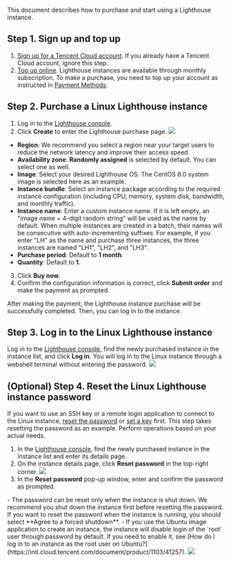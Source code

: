 This document describes how to purchase and start using a Lighthouse instance.

## Step 1. Sign up and top up
1. [Sign up for a Tencent Cloud account](https://intl.cloud.tencent.com/account/register).
If you already have a Tencent Cloud account, ignore this step.
2. [Top up online](https://console.cloud.tencent.com/expense/recharge).
Lighthouse instances are available through monthly subscription. To make a purchase, you need to top up your account as instructed in [Payment Methods](https://intl.cloud.tencent.com/document/product/555/7425).

## Step 2. Purchase a Linux Lighthouse instance

1. Log in to the [Lighthouse console](https://console.cloud.tencent.com/lighthouse/instance/index).
2. Click **Create** to enter the Lighthouse purchase page.
![](https://qcloudimg.tencent-cloud.cn/raw/540a54ce93a72135d6e83e76917a767b.png)
 - **Region**: We recommend you select a region near your target users to reduce the network latency and improve their access speed.
 - **Availability zone**: **Randomly assigned** is selected by default. You can select one as well.
 - **Image**: Select your desired Lighthouse OS. The CentOS 8.0 system image is selected here as an example.
 - **Instance bundle**: Select an instance package according to the required instance configuration (including CPU, memory, system disk, bandwidth, and monthly traffic).
 - **Instance name**: Enter a custom instance name. If it is left empty, an "image name + 4-digit random string" will be used as the name by default. When multiple instances are created in a batch, their names will be consecutive with auto-incrementing suffixes. For example, if you enter "LH" as the name and purchase three instances, the three instances are named "LH1", "LH2", and "LH3".
 - **Purchase period**: Default to **1 month**.
 - **Quantity**: Default to **1**.
3. Click **Buy now**.
4. Confirm the configuration information is correct, click **Submit order** and make the payment as prompted.

After making the payment, the Lighthouse instance purchase will be successfully completed. Then, you can log in to the instance.

## Step 3. Log in to the Linux Lighthouse instance
Log in to the [Lighthouse console](https://console.cloud.tencent.com/lighthouse/instance/index), find the newly purchased instance in the instance list, and click **Log in**.
You will log in to the Linux instance through a webshell terminal without entering the password.
![](https://qcloudimg.tencent-cloud.cn/raw/2a6ea6b733d1c70af4d2f46777cfaa00.png)



## (Optional) Step 4. Reset the Linux Lighthouse instance password
If you want to use an SSH key or a remote login application to connect to the Linux instance, [reset the password](https://intl.cloud.tencent.com/document/product/1103/41553) or [set a key](https://intl.cloud.tencent.com/document/product/1103/41392) first. This step takes resetting the password as an example. Perform operations based on your actual needs.

1. In the [Lighthouse console](https://console.cloud.tencent.com/lighthouse/instance/index), find the newly purchased instance in the instance list and enter its details page.
2. On the instance details page, click **Reset password** in the top-right corner.
![](https://qcloudimg.tencent-cloud.cn/raw/d7771b962b2a7d568c53f38550978552.png)
3. In the **Reset password** pop-up window, enter and confirm the password as prompted. 
<dx-alert infotype="explain" title="">
- The password can be reset only when the instance is shut down. We recommend you shut down the instance first before resetting the password. If you want to reset the password when the instance is running, you should select **Agree to a forced shutdown**.
- If you use the Ubuntu image application to create an instance, the instance will disable login of the `root` user through password by default. If you need to enable it, see [How do I log in to an instance as the root user on Ubuntu?](https://intl.cloud.tencent.com/document/product/1103/41257).
</dx-alert>
<img src="https://qcloudimg.tencent-cloud.cn/raw/d7517733ca0d5bc8f791a71cb0c85fcf.png"/>
